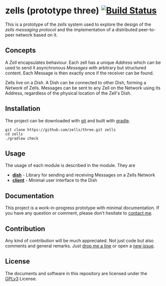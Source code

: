 # zells (prototype three) [![Build Status](https://travis-ci.org/zells/three.svg?branch=master)](https://travis-ci.org/zells/three)

This is a prototype of the *zells* system used to explore the design of the *zells messaging protocol* and the implementation of a distributed peer-to-peer network based on it.


## Concepts

A *Zell* encapsulates behaviour. Each zell has a unique *Address* which can be used to send it asynchronous *Messages* with arbitrary but structured content. Each Message is then exactly once if the receiver can be found.

Zells live on a *Dish*. A Dish can be connected to other Dish, forming a *Network* of Zells. Messages can be sent to any Zell on the Network using its Address, regardless of the physical location of the Zell's Dish.


## Installation

The project can be downloaded with [git] and built with [gradle].

    git clone https://github.com/zells/three.git zells
    cd zells
    ./gradlew check

[git]: https://git-scm.com
[gradle]: https://gradle.org/


## Usage

The usage of each module is described in the module. They are

- **[dish]** - Library for sending and receiving Messages on a Zells Network
- **[client]** - Minimal user interface to the Dish

[dish]: https://github.com/zells/interface/tree/master/dish
[client]: https://github.com/zells/interface/tree/master/client


## Documentation ##

This project is a work-in-progress prototype with minimal documentation. If you have any question or comment, please don't hesitate to [contact me].

[contact me]: http://rtens.org/#contact


## Contribution ##

Any kind of contribution will be much appreciated. Not just code but also comments and general remarks. Just [drop me a line][contact me] or open a [new issue].

[new issue]: https://github.com/zells/qi/issues/new


## License

The documents and software in this repository are licensed under the [GPLv3] License.

[GPLv3]: http://www.gnu.org/licenses/gpl-3.0.html

